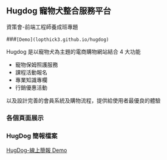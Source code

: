 ## Hugdog 寵物犬整合服務平台

資策會-前端工程師養成班專題

###`[Demo](lopthick3.github.io/hugdog)`

Hugdog 是以寵物犬為主題的電商購物網站結合 4 大功能

- 寵物保姆照護服務
- 課程活動報名
- 專業知識專欄
- 行銷優惠活動

以及設計完善的會員系統及購物流程，提供給使用者最優良的體驗

### 各個頁面展示

### HugDog 簡報檔案

[HugDog-線上簡報 Demo](https://prezi.com/p/0_liooharay1/?present=1 'HugDog-線上簡報連結')
